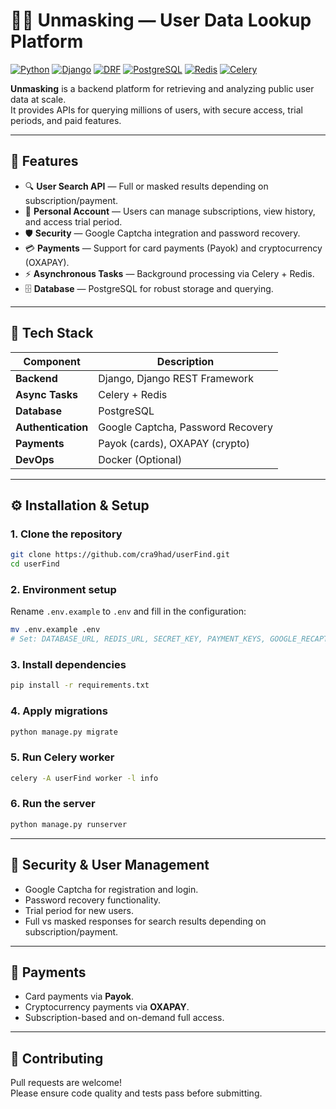 # 🕵️‍♂️ Unmasking — User Data Lookup Platform

[![Python](https://img.shields.io/badge/Python-3.11+-blue.svg)]()
[![Django](https://img.shields.io/badge/Django-4.x-green.svg)]()
[![DRF](https://img.shields.io/badge/DRF-REST-blue.svg)]()
[![PostgreSQL](https://img.shields.io/badge/PostgreSQL-DB-blue.svg)]()
[![Redis](https://img.shields.io/badge/Redis-Cache-red.svg)]()
[![Celery](https://img.shields.io/badge/Celery-Tasks-orange.svg)]()

**Unmasking** is a backend platform for retrieving and analyzing public user data at scale.  
It provides APIs for querying millions of users, with secure access, trial periods, and paid features.

---

## 🚀 Features

- 🔍 **User Search API** — Full or masked results depending on subscription/payment.  
- 🧾 **Personal Account** — Users can manage subscriptions, view history, and access trial period.  
- 🛡️ **Security** — Google Captcha integration and password recovery.  
- 💳 **Payments** — Support for card payments (Payok) and cryptocurrency (OXAPAY).  
- ⚡ **Asynchronous Tasks** — Background processing via Celery + Redis.  
- 🗄️ **Database** — PostgreSQL for robust storage and querying.

---

## 🧩 Tech Stack

| Component | Description                       |
|------------|-----------------------------------|
| **Backend** | Django, Django REST Framework     |
| **Async Tasks** | Celery + Redis                    |
| **Database** | PostgreSQL                        |
| **Authentication** | Google Captcha, Password Recovery |
| **Payments** | Payok (cards), OXAPAY (crypto)    |
| **DevOps** | Docker (Optional)                 |

---

## ⚙️ Installation & Setup

### 1. Clone the repository
```bash
git clone https://github.com/cra9had/userFind.git
cd userFind
```

### 2. Environment setup
Rename `.env.example` to `.env` and fill in the configuration:
```bash
mv .env.example .env
# Set: DATABASE_URL, REDIS_URL, SECRET_KEY, PAYMENT_KEYS, GOOGLE_RECAPTCHA, etc.
```

### 3. Install dependencies
```bash
pip install -r requirements.txt
```

### 4. Apply migrations
```bash
python manage.py migrate
```

### 5. Run Celery worker
```bash
celery -A userFind worker -l info
```

### 6. Run the server
```bash
python manage.py runserver
```

---

## 🔐 Security & User Management

- Google Captcha for registration and login.  
- Password recovery functionality.  
- Trial period for new users.  
- Full vs masked responses for search results depending on subscription/payment.

---

## 💸 Payments

- Card payments via **Payok**.  
- Cryptocurrency payments via **OXAPAY**.  
- Subscription-based and on-demand full access.

---

## 🤝 Contributing

Pull requests are welcome!  
Please ensure code quality and tests pass before submitting.